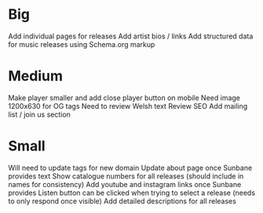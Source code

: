 # Big
Add individual pages for releases
Add artist bios / links
Add structured data for music releases using Schema.org markup

# Medium
Make player smaller and add close player button on mobile
Need image 1200x630 for OG tags
Need to review Welsh text
Review SEO
Add mailing list / join us section

# Small
Will need to update tags for new domain
Update about page once Sunbane provides text
Show catalogue numbers for all releases (should include in names for consistency)
Add youtube and instagram links once Sunbane provides
Listen button can be clicked when trying to select a release (needs to only respond once visible) 
Add detailed descriptions for all releases